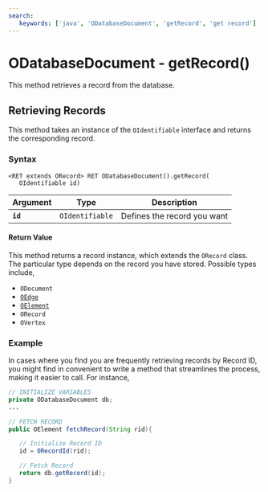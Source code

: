 ```yaml
---
search:
   keywords: ['java', 'ODatabaseDocument', 'getRecord', 'get record']
---
```


# ODatabaseDocument - getRecord()

This method retrieves a record from the database.

## Retrieving Records

This method takes an instance of the `OIdentifiable` interface and returns the corresponding record.

### Syntax

```
<RET extends ORecord> RET ODatabaseDocument().getRecord(
   OIdentifiable id)
```

| Argument | Type | Description |
|---|---|---|
| **`id`** | `OIdentifiable` | Defines the record you want |


#### Return Value

This method returns a record instance, which extends the `ORecord` class.  The particular type depends on the record you have stored.  Possible types include,

- `ODocument`
- [`OEdge`](Java-Ref-OEdge.md)
- [`OElement`](Java-Ref-OElement.md)
- `ORecord`
- `OVertex`

### Example

In cases where you find you are frequently retrieving records by Record ID, you might find in convenient to write a method that streamlines the process, making it easier to call.  For instance,

```java
// INITIALIZE VARIABLES
private ODatabaseDocument db;
...

// FETCH RECORD
public OElement fetchRecord(String rid){

   // Initialize Record ID
   id = ORecordId(rid);

   // Fetch Record
   return db.getRecord(id);
}
```
